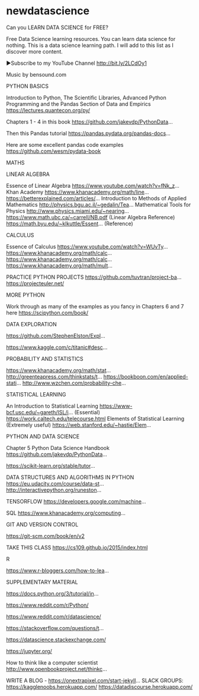 # newdatascience
Can you LEARN DATA SCIENCE for FREE?

Free Data Science learning resources. You can learn data science for nothing. This is a data science learning path. I will add to this list as I discover more content.

►Subscribe to my YouTube Channel http://bit.ly/2LCdOy1


Music by bensound.com

PYTHON BASICS

Introduction to Python, The Scientific Libraries, Advanced Python Programming and the Pandas Section of Data and Empirics https://lectures.quantecon.org/py/

Chapters 1 - 4 in this book https://github.com/jakevdp/PythonData...

Then this Pandas tutorial https://pandas.pydata.org/pandas-docs...

Here are some excellent pandas code examples https://github.com/wesm/pydata-book


MATHS


LINEAR ALGEBRA 

Essence of Linear Algebra https://www.youtube.com/watch?v=fNk_z...
Khan Academy https://www.khanacademy.org/math/line...
https://betterexplained.com/articles/...
Introduction to Methods of Applied Mathematics http://physics.bgu.ac.il/~gedalin/Tea...
Mathematical Tools for Physics http://www.physics.miami.edu/~nearing...
https://www.math.ubc.ca/~carrell/NB.pdf (Linear Algebra Reference)
https://math.byu.edu/~klkuttle/Essent... (Reference)

CALCULUS

Essence of Calculus https://www.youtube.com/watch?v=WUvTy...
https://www.khanacademy.org/math/calc...
https://www.khanacademy.org/math/calc...
https://www.khanacademy.org/math/mult...

PRACTICE PYTHON PROJECTS
https://github.com/tuvtran/project-ba...
https://projecteuler.net/

MORE PYTHON

Work through as many of the examples as you fancy in Chapters 6 and 7 here https://scipython.com/book/

DATA EXPLORATION

https://github.com/StephenElston/Expl...

https://www.kaggle.com/c/titanic#desc...

PROBABILITY AND STATISTICS

https://www.khanacademy.org/math/stat...
http://greenteapress.com/thinkstats/t...
https://bookboon.com/en/applied-stati...
http://www.wzchen.com/probability-che...


STATISTICAL LEARNING 

An Introduction to Statistical Learning https://www-bcf.usc.edu/~gareth/ISL/i... (Essential)
https://work.caltech.edu/telecourse.html
Elements of Statistical Learning (Extremely useful)
https://web.stanford.edu/~hastie/Elem...

PYTHON AND DATA SCIENCE

Chapter 5 Python Data Science Handbook https://github.com/jakevdp/PythonData...

https://scikit-learn.org/stable/tutor...

DATA STRUCTURES AND ALGORITHMS IN PYTHON
https://eu.udacity.com/course/data-st...
http://interactivepython.org/runeston...

TENSORFLOW
https://developers.google.com/machine...

SQL
https://www.khanacademy.org/computing...

GIT AND VERSION CONTROL

https://git-scm.com/book/en/v2 

TAKE THIS CLASS
https://cs109.github.io/2015/index.html

R

https://www.r-bloggers.com/how-to-lea...

SUPPLEMENTARY MATERIAL

https://docs.python.org/3/tutorial/in...

https://www.reddit.com/r/Python/

https://www.reddit.com/r/datascience/

https://stackoverflow.com/questions/t...

https://datascience.stackexchange.com/

https://jupyter.org/

How to think like a computer scientist http://www.openbookproject.net/thinkc...

WRITE A BLOG - https://onextrapixel.com/start-jekyll...
SLACK GROUPS: https://kagglenoobs.herokuapp.com/ https://datadiscourse.herokuapp.com/
